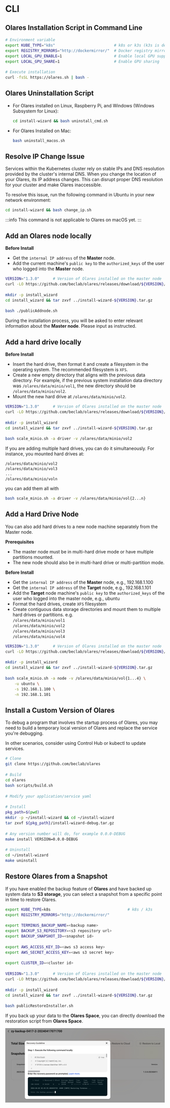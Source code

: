 # CLI


## Olares Installation Script in Command Line

```sh
# Environment variable
export KUBE_TYPE="k8s"                          # k8s or k3s (k3s is default)
export REGISTRY_MIRRORS="http://dockermirror/"  # Docker registry mirror URL
export LOCAL_GPU_ENABLE=1                       # Enable local GPU support if hardware is installed on the node
export LOCAL_GPU_SHARE=1                        # Enable GPU sharing

# Execute installation
curl -fsSL https://olares.sh | bash -
```

## Olares Uninstallation Script

- For Olares installed on Linux, Raspberry Pi, and Windows (Windows Subsystem for Linux):

  ```sh
  cd install-wizard && bash uninstall_cmd.sh
  ```

- For Olares Installed on Mac:

  ```sh
  bash uninstall_macos.sh
  ```

## Resolve IP Change Issue

Services within the Kubernetes cluster rely on stable IPs and DNS resolution provided by the cluster's internal DNS. When you change the location of your Olares, its IP address changes. This can disrupt proper DNS resolution for your cluster and make Olares inaccessible.

To resolve this issue, run the following command in Ubuntu in your new network environment:

```sh
cd install-wizard && bash change_ip.sh
```

:::info
This command is not applicable to Olares on macOS yet.
:::

## Add an Olares node locally

**Before Install**
- Get the `internal IP address` of the **Master** node.
- Add the current machine's `public key` to the `authorized_keys` of the user who logged into the **Master** node.

```sh
VERSION="1.3.0"      # Version of Olares installed on the master node
curl -LO https://github.com/beclab/olares/releases/download/${VERSION}/install-wizard-v${VERSION}.tar.gz

mkdir -p install_wizard
cd install_wizard && tar zxvf ../install-wizard-${VERSION}.tar.gz

bash ./publicAddnode.sh
```

During the installation process, you will be asked to enter relevant information about the **Master node**. Please input as instructed.

## Add a hard drive locally

**Before Install**
- Insert the hard drive, then format it and create a filesystem in the operating system. The recommended filesystem is `XFS`.
- Create a new empty directory that aligns with the previous data directory. For example, if the previous system installation data directory was `/olares/data/minio/vol1`, the new directory should be `/olares/data/minio/vol2`.
- Mount the new hard drive at `/olares/data/minio/vol2`.

```sh
VERSION="1.3.0"      # Version of Olares installed on the master node
curl -LO https://github.com/beclab/olares/releases/download/${VERSION}/install-wizard-v${VERSION}.tar.gz

mkdir -p install_wizard
cd install_wizard && tar zxvf ../install-wizard-${VERSION}.tar.gz

bash scale_minio.sh -a driver -v /olares/data/minio/vol2
```

If you are adding multiple hard drives, you can do it simultaneously. For instance, you mounted hard drives at:
```
/olares/data/minio/vol2
/olares/data/minio/vol3
...
/olares/data/minio/voln
```
you can add them all with
```sh
bash scale_minio.sh -a driver -v /olares/data/minio/vol{2...n}
```

## Add a Hard Drive Node

You can also add hard drives to a new node machine separately from the Master node.

**Prerequisites**
- The master node must be in multi-hard drive mode or have multiple partitions mounted. 
- The new node should also be in multi-hard drive or multi-partition mode.

**Before Install**
- Get the `internal IP address` of the **Master** node, e.g., 192.168.1.100
- Get the `internal IP address` of the **Target** node, e.g., 192.168.1.101
- Add the **Target** node machine's `public key` to the `authorized_keys` of the user who logged into the master node, e.g., ubuntu
- Format the hard drives, create `XFS` filesystem
- Create contiguous data storage directories and mount them to multiple hard drives or partitions. e.g.<br>
  `/olares/data/minio/vol1`<br>
  `/olares/data/minio/vol2`<br>
  `/olares/data/minio/vol3`<br>
  `/olares/data/minio/vol4`<br>

```sh
VERSION="1.3.0"      # Version of Olares installed on the master node
curl -LO https://github.com/beclab/olares/releases/download/${VERSION}/install-wizard-v${VERSION}.tar.gz

mkdir -p install_wizard
cd install_wizard && tar zxvf ../install-wizard-${VERSION}.tar.gz

bash scale_minio.sh -a node -v /olares/data/minio/vol{1...4} \
    -u ubuntu \
    -s 192.168.1.100 \
    -n 192.168.1.101
```

## Install a Custom Version of Olares

To debug a program that involves the startup process of Olares, you may need to build a temporary local version of Olares and replace the service you're debugging.

In other scenarios, consider using Control Hub or kubectl to update services.

```sh
# Clone
git clone https://github.com/beclab/olares

# Build
cd olares
bash scripts/build.sh

# Modify your application/service yaml

# Install
pkg_path=$(pwd)
mkdir -p ~/install-wizard && cd ~/install-wizard
tar zxvf ${pkg_path}/install-wizard-debug.tar.gz

# Any version number will do, for example 0.0.0-DEBUG
make install VERSION=0.0.0-DEBUG

# Uninstall
cd ~/install-wizard
make uninstall
```

## Restore Olares from a Snapshot

If you have enabled the backup feature of **Olares** and have backed up system data to **S3 storage**, you can select a snapshot from a specific point in time to restore Olares.


```sh
export KUBE_TYPE=k8s                                  # k8s / k3s
export REGISTRY_MIRRORS="http://dockermirror/"

export TERMINUS_BACKUP_NAME=<backup name>
export BACKUP_S3_REPOSITORY=<s3 repository url>
export BACKUP_SNAPSHOT_ID=<snapshot id>

export AWS_ACCESS_KEY_ID=<aws s3 access key>
export AWS_SECRET_ACCESS_KEY=<aws s3 secret key>

export CLUSTER_ID=<cluster id>

VERSION="1.3.0"      # Version of Olares installed on the master node
curl -LO https://github.com/beclab/olares/releases/download/${VERSION}/install-wizard-v${VERSION}.tar.gz

mkdir -p install_wizard
cd install_wizard && tar zxvf ../install-wizard-${VERSION}.tar.gz

bash publicRestoreInstaller.sh
```

If you back up your data to the **Olares Space**, you can directly download the restoration script from **Olares Space**.

![restore](images/restore.jpg)